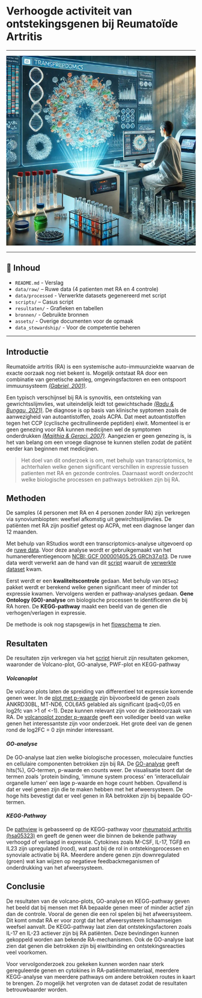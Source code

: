 # Verhoogde activiteit van ontstekingsgenen bij Reumatoïde Artritis 
---
<p align="center">
  <img src="assets/6610f7439ffcd635d26addc1797d59d1.jpg " width="600"/>
</p>

---



## 📁 Inhoud

- `README.md` - Verslag
- `data/raw/` – Ruwe data (4 patienten met RA en 4 controle)  
- `data/processed` - Verwerkte datasets gegenereerd met script 
- `scripts/` – Casus script 
- `resultaten/` - Grafieken en tabellen
- `bronnen/` - Gebruikte bronnen 
- `assets/` - Overige documenten voor de opmaak
- `data_stewardship/` - Voor de competentie beheren 

---

## Introductie

Reumatoïde artritis (RA) is een systemische auto-immuunziekte waarvan de exacte oorzaak nog niet bekent is. Mogelijk ontstaat RA door een combinatie van genetische aanleg, omgevingsfactoren en een ontspoort immuunsysteem _[(Gabriel, 2001)](bronnen/The%20epidemiology%20of%20Rheumatoid%20Arthritis.pdf)_. 

Een typisch verschijnsel bij RA is synovitis, een ontsteking van gewrichtsslijmvlies, wat uiteindelijk leidt tot gewichtschade _[(Radu & Bungau, 2021)](bronnen/Management%20of%20Rheumatoid%20Arthritis%20An%20Overview.pdf)_. 
De diagnose is op basis van klinische syptomen zoals de aanwezigheid van autoantistoffen, zoals ACPA. Dat meet autoantistoffen tegen het CCP (cyclische gecitrullineerde peptiden) eiwit. Momenteel is er geen genezing voor RA kunnen medicijnen wel de symptomen onderdrukken _[(Majithia & Geraci, 2007)](bronnen/Rheumatoid%20arthritis%20diagnosis%20and%20managment.pdf)_. Aangezien er geen genezing is, is het van belang om een vroege diagnose te kunnen stellen zodat de patiënt eerder kan beginnen met medicijnen. 


> Het doel van dit onderzoek is om, met behulp van transcriptomics, te achterhalen welke genen significant verschillen in expressie tussen patienten met RA en gezonde controles. Daarnaast wordt onderzocht welke biologische processen en pathways betrokken zijn bij RA.

## Methoden

De samples (4 personen met RA en 4 personen zonder RA) zijn verkregen via synoviumbiopten: weefsel afkomstig uit gewirchtsslijmvlies. De patiënten met RA zijn positief getest op ACPA, met een diagnose langer dan 12 maanden. 

Met behulp van RStudios wordt een transcriptomics-analyse uitgevoerd op de [ruwe data](data/raw). Voor deze analyse wordt er gebruikgemaakt van het humanereferentiegenoom [NCBI: GCF 000001405.25 GRCh37.p13](https://www.ncbi.nlm.nih.gov/datasets/genome/GCF_000001405.25/). De ruwe data werdt verwerkt aan de hand van dit [script](scripts) waaruit de [verwerkte dataset](data/verwerkt) kwam.

Eerst werdt er een **kwaliteitscontrole** gedaan. Met behulp van `DESeq2` pakket werdt er berekend welke genen significant meer of minder tot expressie kwamen. Vervolgens werden er pathway-analyses gedaan. **Gene Ontology (GO)-analyse** om biologische processen te identificeren die bij RA horen. De **KEGG-pathway** maakt een beeld van de genen die verhogen/verlagen in expressie. 

De methode is ook nog stapsgewijs in het [flowschema](assets/FLOWSCHEMA-Transcriptomics.pdf) te zien. 
 

## Resultaten
De resultaten zijn verkregen via het [script](scripts) hieruit zijn resultaten gekomen, waaronder de Volcano-plot, GO-analyse, PWF-plot en KEGG-pathway

#### _Volcanoplot_

De volcano plots laten de spreiding van differentieel tot expressie komende genen weer. In de [plot met p-waarde](resultaten/VolcanoPlot_P-Value2.0.png) zijn bijvoorbeeld de genen zoals ANKRD30BL, MT-ND6, COL6A5 gelabled als significant (padj<0,05 en log2fc van >1 of <-1). Deze kunnen relevant zijn voor de ziekteoorzaak van RA. De [volcanoplot zonder p-waarde](resultaten/VolcanoplotCasusRA.png) geeft een vollediger beeld van welke genen het interessantste zijn voor onderzoek. Het grote deel van de genen rond de log2FC = 0 zijn minder interessant. 

#### _GO-analyse_

De GO-analyse laat zien welke biologische processen, moleculaire functies en cellulaire componenten betrokken zijn bij RA. De [GO-analyse](resultaten/GO-Analyseplot.png) geeft hits(%), GO-termen, p-waarde en counts weer. De visualisatie toont dat de termen zoals 'protein binding, 'immune system process' en 'interacellulair organelle lumen' een lage p-waarde en hoge count hebben. Opvallend is dat er veel genen zijn die te maken hebben met het afweersysteem. De hoge hits bevestigt dat er veel genen in RA betrokken zijn bij bepaalde GO-termen. 

#### _KEGG-Pathway_

De [pathview](resultaten/hsa05323.pathview.png) is gebasseerd op de KEGG-pathway voor [rheumatoid arthritis (hsa05323)](https://www.kegg.jp/pathway/hsa05323) en geeft de genen weer die binnen de bekende pathway verhoogd of verlaagd in expressie. Cytokines zoals M-CSF, IL-17, TGFβ en IL23 zijn upregulated (rood), wat past bij de rol in ontstekingprocessen en synoviale activatie bij RA. Meerdere andere genen zijn downregulated (groen) wat kan wijzen op negatieve feedbackmeganismen of onderdrukking van het afweersysteem. 

## Conclusie
De resultaten van de volcano-plots, GO-analyse en KEGG-pathway geven het beeld dat bij mensen met RA bepaalde genen meer of minder actief zijn dan de controle. Vooral de genen die een rol spelen bij het afweersysteem. Dit komt omdat RA er voor zorgt dat het afweersysteem lichaamseigen weefsel aanvalt. 
De KEGG-pathway laat zien dat ontstekingsfactoren zoals IL-17 en IL-23 actiever zijn bij RA patiënten. Deze bevindingen kunnen gekoppeld worden aan bekende RA-mechanismen. Ook de GO-analyse laat zien dat genen die betrokken zijn bij eiwitbinding en ontstekingsreacties veel voorkomen. 

Voor vervolgonderzoek zou gekeken kunnen worden naar sterk gereguleerde genen en cytokines in RA-patiëntenmateriaal, meerdere KEGG-analyse van meerdere pathways om andere betrokken routes in kaart te brengen. Zo mogelijk het vergroten van de dataset zodat de resultaten betrouwbaarder worden. 





